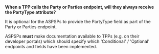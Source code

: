 **When a TPP calls the Party or Parties endpoint, will they always receive the PartyType attribute?**

It is optional for the ASPSPs to provide the PartyType field as part of the Party or Parties endpoint. 

ASPSPs **must** make documentation available to TPPs (e.g. on their developer portals) which should specify which 'Conditional' / 'Optional' endpoints and fields have been implemented.

